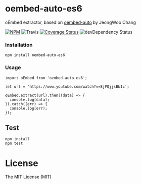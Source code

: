 # oembed-auto-es6
oEmbed extractor, based on [oembed-auto](https://github.com/inspiredjw/oembed-auto) by JeongWoo Chang

 [![NPM](https://badge.fury.io/js/oembed-auto-es6.svg)](https://badge.fury.io/js/oembed-auto-es6)
 ![Travis](https://travis-ci.org/techpush/oembed-auto-es6.svg?branch=master)
 [![Coverage Status](https://coveralls.io/repos/github/techpush/oembed-auto-es6/badge.svg?branch=master)](https://coveralls.io/github/techpush/oembed-auto-es6?branch=master)
 ![devDependency Status](https://david-dm.org/techpush/oembed-auto-es6.svg)

### Installation

```
npm install oembed-auto-es6
```

### Usage

```
import oEmbed from 'oembed-auto-es6';

let url = 'https://www.youtube.com/watch?v=8jPQjjsBbIc';

oEmbed.extract(url).then((data) => {
  console.log(data);
}).catch((err) => {
  console.log(err);
});
```

## Test

```
npm install
npm test
```

# License

The MIT License (MIT)
